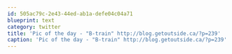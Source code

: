 ```yaml
---
id: 505ac79c-2e43-44ed-ab1a-defe04c04a71
blueprint: text
category: twitter
title: 'Pic of the day - "B-train" http://blog.getoutside.ca/?p=239'
caption: 'Pic of the day - "B-train" http://blog.getoutside.ca/?p=239'
---
```


